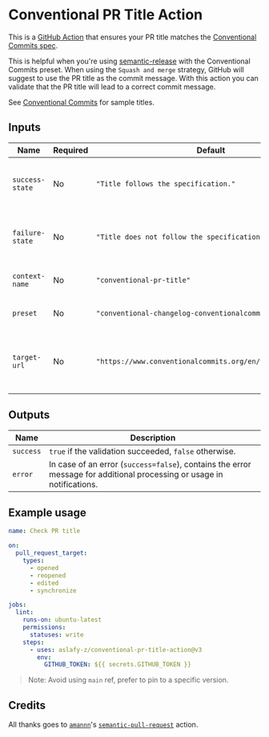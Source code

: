 # Conventional PR Title Action

This is a [GitHub Action](https://github.com/features/actions) that ensures your PR title matches the [Conventional Commits spec](https://www.conventionalcommits.org/).

This is helpful when you're using [semantic-release](https://github.com/semantic-release/semantic-release) with the Conventional Commits preset. When using the `Squash and merge` strategy, GitHub will suggest to use the PR title as the commit message. With this action you can validate that the PR title will lead to a correct commit message.

See [Conventional Commits](https://www.conventionalcommits.org/) for sample titles.

## Inputs

| Name            | Required | Default                                                    | Description                                                        |
| --------------- | -------- | ---------------------------------------------------------- | ------------------------------------------------------------------ |
| `success-state` | No       | `"Title follows the specification."`                       | Description of the status check if validation succeeds.            |
| `failure-state` | No       | `"Title does not follow the specification."`               | Description of the status check if validation fails.               |
| `context-name`  | No       | `"conventional-pr-title"`                                  | Persistent status check context key.                               |
| `preset`        | No       | `"conventional-changelog-conventionalcommits@5.0.0"`       | Conventional changelog preset.                                     |
| `target-url`    | No       | `"https://www.conventionalcommits.org/en/v1.0.0/#summary"` | URL to be used when linking the "Details" in the actions overview. |

## Outputs

| Name      | Description                                                                                                            |
| --------- | ---------------------------------------------------------------------------------------------------------------------- |
| `success` | `true` if the validation succeeded, `false` otherwise.                                                                 |
| `error`   | In case of an error (`success=false`), contains the error message for additional processing or usage in notifications. |

## Example usage

```yaml
name: Check PR title

on:
  pull_request_target:
    types:
      - opened
      - reopened
      - edited
      - synchronize

jobs:
  lint:
    runs-on: ubuntu-latest
    permissions:
      statuses: write
    steps:
      - uses: aslafy-z/conventional-pr-title-action@v3
        env:
          GITHUB_TOKEN: ${{ secrets.GITHUB_TOKEN }}
```

> Note: Avoid using `main` ref, prefer to pin to a specific version.

## Credits

All thanks goes to [`amannn`](https://github.com/amannn)'s [`semantic-pull-request`](https://github.com/amannn/action-semantic-pull-request) action.
